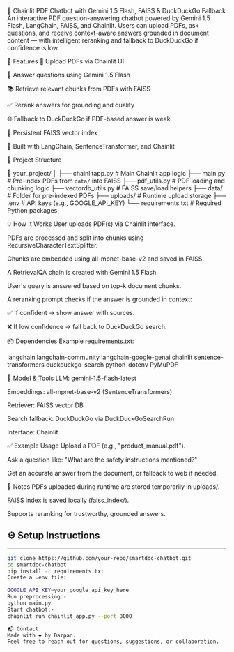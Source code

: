 📄 Chainlit PDF Chatbot with Gemini 1.5 Flash, FAISS & DuckDuckGo Fallback
An interactive PDF question-answering chatbot powered by Gemini 1.5 Flash, LangChain, FAISS, and Chainlit. Users can upload PDFs, ask questions, and receive context-aware answers grounded in document content — with intelligent reranking and fallback to DuckDuckGo if confidence is low.

🚀 Features
📎 Upload PDFs via Chainlit UI

🧠 Answer questions using Gemini 1.5 Flash

📚 Retrieve relevant chunks from PDFs with FAISS

✅ Rerank answers for grounding and quality

🌐 Fallback to DuckDuckGo if PDF-based answer is weak

💾 Persistent FAISS vector index

🧩 Built with LangChain, SentenceTransformer, and Chainlit

🧱 Project Structure

📁 your_project/
│
├── chainlitapp.py           # Main Chainlit app logic
├── main.py                  # Pre-index PDFs from `data/` into FAISS
├── pdf_utils.py             # PDF loading and chunking logic
├── vectordb_utils.py        # FAISS save/load helpers
├── data/                    # Folder for pre-indexed PDFs
├── uploads/                 # Runtime upload storage
├── .env                     # API keys (e.g., GOOGLE_API_KEY)
└── requirements.txt         # Required Python packages

💡 How It Works
User uploads PDF(s) via Chainlit interface.

PDFs are processed and split into chunks using RecursiveCharacterTextSplitter.

Chunks are embedded using all-mpnet-base-v2 and saved in FAISS.

A RetrievalQA chain is created with Gemini 1.5 Flash.

User's query is answered based on top-k document chunks.

A reranking prompt checks if the answer is grounded in context:

✅ If confident → show answer with sources.

❌ If low confidence → fall back to DuckDuckGo search.

📦 Dependencies
Example requirements.txt:


langchain
langchain-community
langchain-google-genai
chainlit
sentence-transformers
duckduckgo-search
python-dotenv
PyMuPDF



🧠 Model & Tools
LLM: gemini-1.5-flash-latest

Embeddings: all-mpnet-base-v2 (SentenceTransformers)

Retriever: FAISS vector DB

Search fallback: DuckDuckGo via DuckDuckGoSearchRun

Interface: Chainlit

✅ Example Usage
Upload a PDF (e.g., "product_manual.pdf").

Ask a question like:
"What are the safety instructions mentioned?"

Get an accurate answer from the document, or fallback to web if needed.

📌 Notes
PDFs uploaded during runtime are stored temporarily in uploads/.

FAISS index is saved locally (faiss_index/).

Supports reranking for trustworthy, grounded answers.





## ⚙️ Setup Instructions
----------------------------------------------------------------------



```bash
git clone https://github.com/your-repo/smartdoc-chatbot.git
cd smartdoc-chatbot
pip install -r requirements.txt
Create a .env file:

GOOGLE_API_KEY=your_google_api_key_here
Run preprocessing:-
python main.py
Start chatbot:-
chainlit run chainlit_app.py --port 8000

📬 Contact
Made with ❤️ by Darpan.
Feel free to reach out for questions, suggestions, or collaboration.